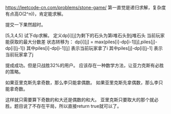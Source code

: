 https://leetcode-cn.com/problems/stone-game/
第一直觉是递归求解，复杂度有点高O(2^n))，肯定能求解。

提交一下果然超时。

[5,3,4,5]
试下dp求解。
定义dp[i][j]为剩下的石头为第i堆石头到j堆石头 当前玩家能获取的最大分数差
状态转移为：
dp[i][j] = max(piles[i]-dp[i-1][j],piles[j]-dp[i][j-1])
其中piles[i]-dp[i-1][j] 表示当前玩家拿了i
其中piles[j]-dp[i][j-1] 表示当前玩家拿了j

提成成功。但是只战胜32%的用户。
应该存在一种数学方法，让亚力克斯有必胜的策略。

如果亚里克斯先拿奇数，那么李只能拿偶数。
如果亚里克斯先拿偶数，那么李只能拿奇数。

这样就只需要算下奇数的和大还是偶数的和大。
亚里克斯只要取大的那个就必胜。题目说了不存在平局，所以直接return true就可以了。